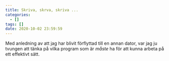 ```yaml
---
title: Skriva, skrva, skriva ...
categories:
  - []
tags: []
date: 2020-10-02 23:59:59
---
```


Med anledning av att jag har blivit förflyttad till en annan dator, var jag ju tvungen att tänka på vilka program som är *måste* ha för att kunna arbeta på ett effektivt sätt.